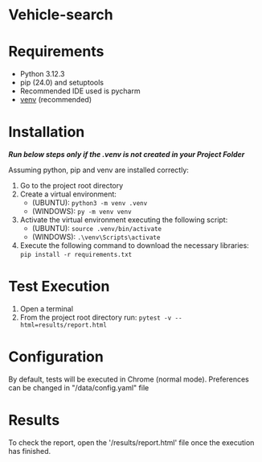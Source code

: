# Vehicle-search
# Requirements
* Python 3.12.3
* pip (24.0) and setuptools
* Recommended IDE used is pycharm
* [venv](<https://packaging.python.org/guides/installing-using-pip-and-virtual-environments/>) (recommended)

# Installation
**_Run below steps only if the .venv is not created in your Project Folder_**

Assuming python, pip and venv are installed correctly:

1. Go to the project root directory
2. Create a virtual environment: 
   - (UBUNTU): `python3 -m venv .venv`
   - (WINDOWS): `py -m venv venv`
3. Activate the virtual environment executing the following script: 
   - (UBUNTU): `source .venv/bin/activate`
   - (WINDOWS): `.\venv\Scripts\activate`
4. Execute the following command to download the necessary libraries:  `pip install -r requirements.txt`


# Test Execution

1. Open a terminal
2. From the project root directory run: `pytest -v --html=results/report.html`

# Configuration

By default, tests will be executed in Chrome (normal mode). Preferences can be changed in "/data/config.yaml" file

# Results

To check the report, open the '/results/report.html' file once the execution has finished.

